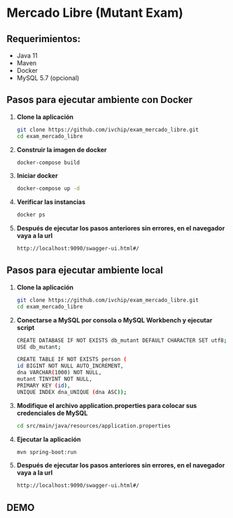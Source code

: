 # Mercado Libre (Mutant Exam)

## Requerimientos:

- Java 11
- Maven
- Docker
- MySQL 5.7 (opcional)

## Pasos para ejecutar ambiente con Docker

1. **Clone la aplicación**
   ```bash
   git clone https://github.com/ivchip/exam_mercado_libre.git
   cd exam_mercado_libre
   ```

2. **Construir la imagen de docker**
   ```bash
   docker-compose build
   ```

3. **Iniciar docker**
   ```bash
   docker-compose up -d
   ```

4. **Verificar las instancias**
   ```bash
   docker ps
   ```

5. **Después de ejecutar los pasos anteriores sin errores, en el navegador vaya a la url**
   ```bash
   http://localhost:9090/swagger-ui.html#/
   ```
## Pasos para ejecutar ambiente local

1. **Clone la aplicación**
   ```bash
   git clone https://github.com/ivchip/exam_mercado_libre.git
   cd exam_mercado_libre
   ```

2. **Conectarse a MySQL por consola o MySQL Workbench y ejecutar script**
   ```bash
   CREATE DATABASE IF NOT EXISTS db_mutant DEFAULT CHARACTER SET utf8;
   USE db_mutant;

   CREATE TABLE IF NOT EXISTS person (
   id BIGINT NOT NULL AUTO_INCREMENT,
   dna VARCHAR(1000) NOT NULL,
   mutant TINYINT NOT NULL,
   PRIMARY KEY (id),
   UNIQUE INDEX dna_UNIQUE (dna ASC));
   ```
 
3. **Modifique el archivo application.properties para colocar sus credenciales de MySQL**
   ```bash
   cd src/main/java/resources/application.properties
   ```

4. **Ejecutar la aplicación**
   ```bash
   mvn spring-boot:run
   ```

5. **Después de ejecutar los pasos anteriores sin errores, en el navegador vaya a la url**
   ```bash
   http://localhost:9090/swagger-ui.html#/
   ```
## DEMO
